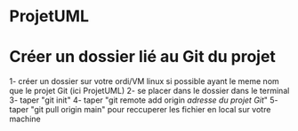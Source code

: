 # ProjetUML

# Créer un dossier lié au Git du projet

1- créer un dossier sur votre ordi/VM linux si possible ayant le meme nom que le projet Git (ici ProjetUML)
2- se placer dans le dossier dans le terminal
3- taper "git init"
4- taper "git remote add origin *adresse du projet Git*"
5- taper "git pull origin main" pour reccuperer les fichier en local sur votre machine